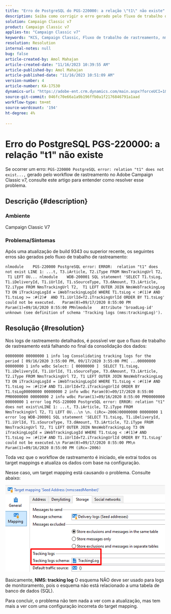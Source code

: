 ```yaml
---
title: "Erro de PostgreSQL do PGS-220000: a relação \"t1\" não existe"
description: Saiba como corrigir o erro gerado pelo fluxo de trabalho de rastreamento após uma atualização de build recente 9343 ou superior no Adobe Campaign Classic v7.
solution: Campaign Classic v7
product: Campaign Classic v7
applies-to: "Campaign Classic v7"
keywords: "KCS, Campaign Classic, Fluxo de trabalho de rastreamento, nms:TrackingLog"
resolution: Resolution
internal-notes: null
bug: false
article-created-by: Amol Mahajan
article-created-date: "11/16/2023 10:39:55 AM"
article-published-by: Amol Mahajan
article-published-date: "11/16/2023 10:51:09 AM"
version-number: 4
article-number: KA-17530
dynamics-url: "https://adobe-ent.crm.dynamics.com/main.aspx?forceUCI=1&pagetype=entityrecord&etn=knowledgearticle&id=65d80679-6c84-ee11-8179-6045bd0065b6"
source-git-commit: 046fc70e66a1a9b196ffb0a1f2176846791a1aad
workflow-type: tm+mt
source-wordcount: '194'
ht-degree: 4%

---
```


# Erro do PostgreSQL PGS-220000: a relação &quot;t1&quot; não existe


Se ocorrer um erro: `PGS-220000 PostgreSQL error: relation "t1" does not exist...,` gerado pelo workflow de rastreamento no Adobe Campaign Classic v7, consulte este artigo para entender como resolver esse problema.

## Descrição {#description}


### <b>Ambiente</b>

Campaign Classic V7



### <b>Problema/Sintomas</b>

Após uma atualização de build 9343 ou superior recente, os seguintes erros são gerados pelo fluxo de trabalho de rastreamento:




```
nlmodule    PGS-220000 PostgreSQL error: ERROR:  relation "t1" does not exist LINE 1: ...t, T3.iArticle, T2.iType FROM NmsTrackingUrl T2,  T1 LEFT OU... nlmodule    WDB-200001 SQL statement 'SELECT T1.tsLog, T1.iDeliveryId, T1.iUrlId, T1.sSourceType, T3.dAmount, T3.iArticle, T2.iType FROM NmsTrackingUrl T2,  T1 LEFT OUTER JOIN NmsWebTrackingLog T3 ON iTrackingLogId = iWebTrackingLogId WHERE T1.tsLog < :#(1)# AND T1.tsLog >= :#(2)#  AND T1.iUrlId=T2.iTrackingUrlId ORDER BY T1.tsLog' could not be executed.   Param(0)=09/17/2020 8:55:00 PM   Param(1)=09/16/2020 8:55:00 PMnlmodule    Attribute 'broadLog-id' unknown (see definition of schema 'Tracking logs (nms:trackingLog)').
```





## Resolução {#resolution}


Nos logs de rastreamento detalhados, é possível ver que o fluxo de trabalho de rastreamento está falhando no final da consolidação dos dados:




```
00000000 00000000 1 info log Consolidating tracking logs for the period [ 09/16/2020 3:55:00 PM, 09/17/2020 3:55:00 PM[ ...00000000 00000000 1 info wdbc Select: [ 00000000 ]  SELECT T1.tsLog, T1.iDeliveryId, T1.iUrlId, T1.sSourceType, T3.dAmount, T3.iArticle, T2.iType FROM NmsTrackingUrl T2, T1 LEFT OUTER JOIN NmsWebTrackingLog T3 ON iTrackingLogId = iWebTrackingLogId WHERE T1.tsLog < :#(1)# AND T1.tsLog >= :#(2)# AND T1.iUrlId=T2.iTrackingUrlId ORDER BY T1.tsLog00000000 00000000 2 info wdbc Param(0)=09/17/2020 8:55:00 PM00000000 00000000 2 info wdbc Param(1)=09/16/2020 8:55:00 PM00000000 00000000 1 error log PGS-220000 PostgreSQL error: ERROR: relation "t1" does not exist\nLINE 1: ...t, T3.iArticle, T2.iType FROM NmsTrackingUrl T2, T1 LEFT OU...\n \n. (iRc=-2006)00000000 00000000 1 error log WDB-200001 SQL statement 'SELECT T1.tsLog, T1.iDeliveryId, T1.iUrlId, T1.sSourceType, T3.dAmount, T3.iArticle, T2.iType FROM NmsTrackingUrl T2, T1 LEFT OUTER JOIN NmsWebTrackingLog T3 ON iTrackingLogId = iWebTrackingLogId WHERE T1.tsLog < :#(1)# AND T1.tsLog >= :#(2)# AND T1.iUrlId=T2.iTrackingUrlId ORDER BY T1.tsLog' could not be executed.\n Param(0)=09/17/2020 8:55:00 PM\n Param(1)=09/16/2020 8:55:00 PM (iRc=-2006)
```




Toda vez que o workflow de rastreamento é iniciado, ele extrai todos os target mappings e atualiza os dados com base na configuração.

Nesse caso, um target mapping está causando o problema. Consulte abaixo:

![](assets/a06a8deb-6536-ec11-b6e6-000d3a348885.png)

Basicamente,<b> NMS: tracking log</b> O esquema NÃO deve ser usado para logs de monitoramento, pois o esquema não está relacionado a uma tabela de banco de dados (SQL).

Para concluir, o problema não tem nada a ver com a atualização, mas tem mais a ver com uma configuração incorreta do target mapping.

